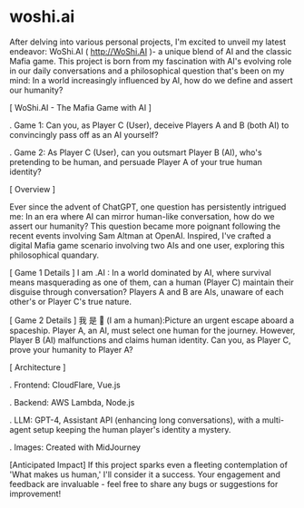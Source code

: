 # woshi.ai

After delving into various personal projects, I'm excited to unveil my latest endeavor: WoShi.AI ( http://WoShi.AI )- a unique blend of AI and the classic Mafia game. This project is born from my fascination with AI's evolving role in our daily conversations and a philosophical question that's been on my mind: In a world increasingly influenced by AI, how do we define and assert our humanity?

[ WoShi.AI - The Mafia Game with AI ]

. Game 1: Can you, as Player C (User), deceive Players A and B (both AI) to convincingly pass off as an AI yourself?

. Game 2: As Player C (User), can you outsmart Player B (AI), who's pretending to be human, and persuade Player A of your true human identity?

[ Overview ] 

Ever since the advent of ChatGPT, one question has persistently intrigued me: In an era where AI can mirror human-like conversation, how do we assert our humanity? This question became more poignant following the recent events involving Sam Altman at OpenAI. Inspired, I've crafted a digital Mafia game scenario involving two AIs and one user, exploring this philosophical quandary.

[ Game 1 Details ] I am .AI : In a world dominated by AI, where survival means masquerading as one of them, can a human (Player C) maintain their disguise through conversation? Players A and B are AIs, unaware of each other's or Player C's true nature.

[ Game 2 Details ] 我 是 🧡 (I am a human):Picture an urgent escape aboard a spaceship. Player A, an AI, must select one human for the journey. However, Player B (AI) malfunctions and claims human identity. Can you, as Player C, prove your humanity to Player A?

[ Architecture ]

. Frontend: CloudFlare, Vue.js

. Backend: AWS Lambda, Node.js

. LLM: GPT-4, Assistant API (enhancing long conversations), with a multi-agent setup keeping the human player's identity a mystery.

. Images: Created with MidJourney

[Anticipated Impact] 
If this project sparks even a fleeting contemplation of 'What makes us human,' I'll consider it a success. Your engagement and feedback are invaluable - feel free to share any bugs or suggestions for improvement!
